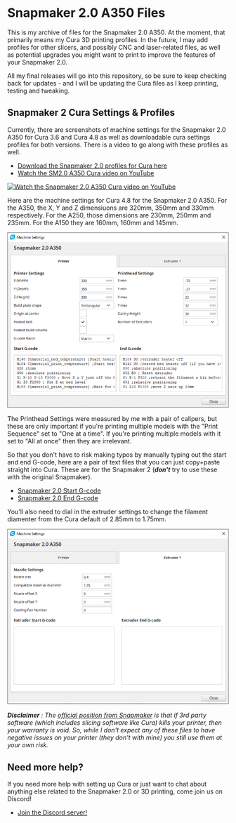 # Snapmaker 2.0 A350 Files

This is my archive of files for the Snapmaker 2.0 A350. At the moment, that primarily means my Cura 3D printing profiles. In the future, I may add profiles for other slicers, and possibly CNC and laser-related files, as well as potential upgrades you might want to print to improve the features of your Snapmaker 2.0.

All my final releases will go into this repository, so be sure to keep checking back for updates - and I will be updating the Cura files as I keep printing, testing and tweaking.

## Snapmaker 2 Cura Settings & Profiles

Currently, there are screenshots of machine settings for the Snapmaker 2.0 A350 for Cura 3.6 and Cura 4.8 as well as downloadable cura settings profiles for both versions. There is a video to go along with these profiles as well.

- [Download the Snapmaker 2.0 profiles for Cura here](https://github.com/Kaouthia/Snapmaker-2/archive/main.zip)
- [Watch the SM2.0 A350 Cura video on YouTube](https://youtu.be/aLY85usal60)

[![Watch the Snapmaker 2.0 A350 Cura video on YouTube](http://www.johnaldred.com/wp-content/uploads/2021/01/snapmaker2-cura-play_button.jpg)](https://youtu.be/aLY85usal60)

Here are the machine settings for Cura 4.8 for the Snapmaker 2.0 A350. For the A350, the X, Y and Z dimensiuons are 320mm, 350mm and 330mm respectively. For the A250, those dimensions are 230mm, 250mm and 235mm. For the A150 they are 160mm, 160mm and 145mm.

![Snapmaker 2.0 A350 Settings](https://github.com/Kaouthia/Snapmaker-2/blob/main/Cura%20Profiles/Cura%204.8.x%20Profiles/machine-settings.jpg?raw=true)

The Printhead Settings were measured by me with a pair of calipers, but these are only important if you're printing multiple models with the "Print Sequence" set to "One at a time". If you're printing multiple models with it set to "All at once" then they are irrelevant. 

So that you don't have to risk making typos by manually typing out the start and end G-code, here are a pair of text files that you can just copy+paste straight into Cura. These are for the Snapmaker 2 (***don't*** try to use these with the original Snapmaker).

- [Snapmaker 2.0 Start G-code](https://github.com/Kaouthia/Snapmaker-2/blob/main/Cura%20Profiles/start-g-code.txt)
- [Snapmaker 2.0 End G-code](https://github.com/Kaouthia/Snapmaker-2/blob/main/Cura%20Profiles/end-g-code.txt)

You'll also need to dial in the extruder settings to change the filament diamenter from the Cura default of 2.85mm to 1.75mm.

![Snapmaker 2.0 A350 Extruder Settings](https://github.com/Kaouthia/Snapmaker-2/blob/main/Cura%20Profiles/Cura%204.8.x%20Profiles/extruder-settings.jpg?raw=true)

***Disclaimer** : The [official position from Snapmaker](https://support.snapmaker.com/hc/en-us/articles/360044341034-What-is-the-recommended-3D-printing-settings-in-Cura-or-Simplify3D-for-Snapmaker-2-0-) is that if 3rd party software (which includes slicing software like Cura) kills your printer, then your warranty is void. So, while I don't expect any of these files to have negative issues on your printer (they don't with mine) you still use them at your own risk.*

## Need more help?

If you need more help with setting up Cura or just want to chat about anything else related to the Snapmaker 2.0 or 3D printing, come join us on Discord!

- [Join the Discord server!](http://johnaldred.com/discord)
